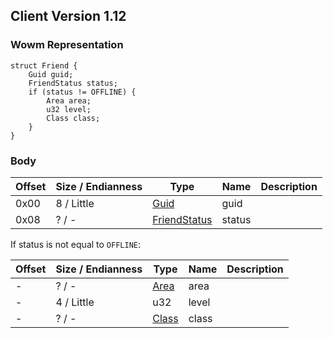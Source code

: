 ## Client Version 1.12

### Wowm Representation
```rust,ignore
struct Friend {
    Guid guid;
    FriendStatus status;
    if (status != OFFLINE) {
        Area area;
        u32 level;
        Class class;
    }
}
```
### Body
| Offset | Size / Endianness | Type | Name | Description |
| ------ | ----------------- | ---- | ---- | ----------- |
| 0x00 | 8 / Little | [Guid](../spec/packed-guid.md) | guid |  |
| 0x08 | ? / - | [FriendStatus](friendstatus.md) | status |  |

If status is not equal to `OFFLINE`:

| Offset | Size / Endianness | Type | Name | Description |
| ------ | ----------------- | ---- | ---- | ----------- |
| - | ? / - | [Area](area.md) | area |  |
| - | 4 / Little | u32 | level |  |
| - | ? / - | [Class](class.md) | class |  |
